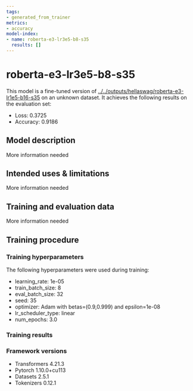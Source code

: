 ```yaml
---
tags:
- generated_from_trainer
metrics:
- accuracy
model-index:
- name: roberta-e3-lr3e5-b8-s35
  results: []
---
```


<!-- This model card has been generated automatically according to the information the Trainer had access to. You
should probably proofread and complete it, then remove this comment. -->

# roberta-e3-lr3e5-b8-s35

This model is a fine-tuned version of [../../outputs/hellaswag/roberta-e3-lr1e5-b16-s35](https://huggingface.co/../../outputs/hellaswag/roberta-e3-lr1e5-b16-s35) on an unknown dataset.
It achieves the following results on the evaluation set:
- Loss: 0.3725
- Accuracy: 0.9186

## Model description

More information needed

## Intended uses & limitations

More information needed

## Training and evaluation data

More information needed

## Training procedure

### Training hyperparameters

The following hyperparameters were used during training:
- learning_rate: 1e-05
- train_batch_size: 8
- eval_batch_size: 32
- seed: 35
- optimizer: Adam with betas=(0.9,0.999) and epsilon=1e-08
- lr_scheduler_type: linear
- num_epochs: 3.0

### Training results



### Framework versions

- Transformers 4.21.3
- Pytorch 1.10.0+cu113
- Datasets 2.5.1
- Tokenizers 0.12.1
